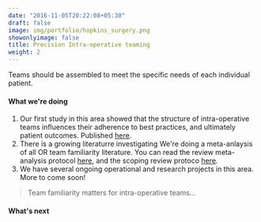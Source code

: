 ```yaml
---
date: "2016-11-05T20:22:08+05:30"
draft: false
image: img/portfolio/hopkins_surgery.png
showonlyimage: false
title: Precision Intra-operative teaming
weight: 2
---
```


Teams should be assembled to meet the specific needs of each individual patient.
<!--more-->


#### What we're doing

1. Our first study in this area showed that the structure of intra-operative teams influences their adherence to best practices, and ultimately patient outcomes. Published [here](https://doi.org/10.1016/j.jamcollsurg.2017.12.010).
2. There is a growing literaturre investigating We're doing a meta-anlaysis of all OR team familiarity literature. You can read the review meta-analysis protocol [here](https://osf.io/2t4yv/?view_only=106db2ae546b48aaaa1e8aae011cddc8), and the scoping review protoco [here](https://osf.io/saqyt/?view_only=c34c2ee105ba4f99b62222a6a657e047).
3. We have several ongoing operational and research projects in this area. More to come soon!

> Team familiarity matters for intra-operative teams...

#### What's next
